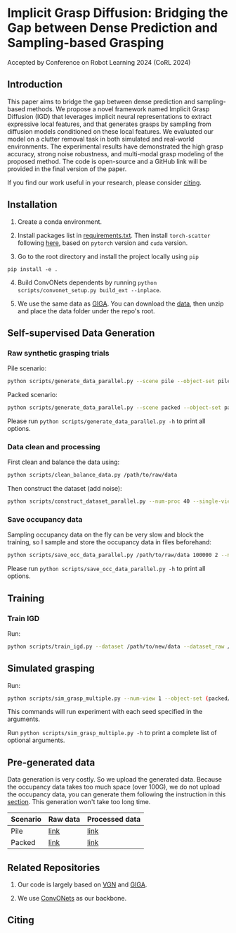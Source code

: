 # Implicit Grasp Diffusion: Bridging the Gap between Dense Prediction and Sampling-based Grasping
Accepted by Conference on Robot Learning 2024 (CoRL 2024)

## Introduction


This paper aims to bridge the gap between dense prediction and sampling-based methods. We propose a novel framework named Implicit Grasp Diffusion (IGD) that leverages implicit neural representations to extract expressive local features, and that generates grasps by sampling from diffusion models conditioned on these local features. We evaluated our model on a clutter removal task in both simulated and real-world environments. The experimental results have demonstrated the high grasp accuracy, strong noise robustness, and multi-modal grasp modeling of the proposed method. The code is open-source and a GitHub link will be provided in the final version of the paper.

If you find our work useful in your research, please consider [citing](#citing).

## Installation

1. Create a conda environment.

2. Install packages list in [requirements.txt](requirements.txt). Then install `torch-scatter` following [here](https://github.com/rusty1s/pytorch_scatter), based on `pytorch` version and `cuda` version.

3. Go to the root directory and install the project locally using `pip`

```
pip install -e .
```

4. Build ConvONets dependents by running `python scripts/convonet_setup.py build_ext --inplace`.

5. We use the same data as [GIGA](https://github.com/UT-Austin-RPL/GIGA.git). You can download the [data](https://utexas.box.com/s/h3ferwjhuzy6ja8bzcm3nu9xq1wkn94s), then unzip and place the data folder under the repo's root. 

## Self-supervised Data Generation

### Raw synthetic grasping trials

Pile scenario:

```bash
python scripts/generate_data_parallel.py --scene pile --object-set pile/train --num-grasps 4000000 --num-proc 40 --save-scene ./data/pile/data_pile_train_random_raw_4M
```

Packed scenario:
```bash
python scripts/generate_data_parallel.py --scene packed --object-set packed/train --num-grasps 4000000 --num-proc 40 --save-scene ./data/pile/data_packed_train_random_raw_4M
```

Please run `python scripts/generate_data_parallel.py -h` to print all options.

### Data clean and processing

First clean and balance the data using:

```bash
python scripts/clean_balance_data.py /path/to/raw/data
```

Then construct the dataset (add noise):

```bash
python scripts/construct_dataset_parallel.py --num-proc 40 --single-view --add-noise dex /path/to/raw/data /path/to/new/data
```

### Save occupancy data

Sampling occupancy data on the fly can be very slow and block the training, so I sample and store the occupancy data in files beforehand:

```bash
python scripts/save_occ_data_parallel.py /path/to/raw/data 100000 2 --num-proc 40
```

Please run `python scripts/save_occ_data_parallel.py -h` to print all options.


## Training

### Train IGD

Run:

```bash
python scripts/train_igd.py --dataset /path/to/new/data --dataset_raw /path/to/raw/data
```

## Simulated grasping

Run:

```bash
python scripts/sim_grasp_multiple.py --num-view 1 --object-set (packed/test | pile/test) --scene (packed ｜ pile) --num-rounds 100 --sideview --add-noise dex --force --best --model /path/to/model --type igd --result-path /path/to/result
```

This commands will run experiment with each seed specified in the arguments.

Run `python scripts/sim_grasp_multiple.py -h` to print a complete list of optional arguments.

## Pre-generated data

Data generation is very costly. So we upload the generated data. Because the occupancy data takes too much space (over 100G), we do not upload the occupancy data, you can generate them following the instruction in this [section](#save-occupancy-data). This generation won't take too long time.

| Scenario | Raw data | Processed data |
| ----------- | ----------- | ----------- |
| Pile | [link](https://utexas.box.com/s/w1abs6xfe8d2fo0h9k4bxsdgtnvuwprj) | [link](https://utexas.box.com/s/l3zpzlc1p6mtnu7ashiedasl2m3xrtg2) |
| Packed | [link](https://utexas.box.com/s/roaozwxiikr27rgeauxs3gsgpwry7gk7) | [link](https://utexas.box.com/s/h48jfsqq85gt9u5lvb82s5ft6k2hqdcn) |

## Related Repositories

1. Our code is largely based on [VGN](https://github.com/ethz-asl/vgn) and [GIGA](https://github.com/UT-Austin-RPL/GIGA.git).

2. We use [ConvONets](https://github.com/autonomousvision/convolutional_occupancy_networks) as our backbone.

## Citing


